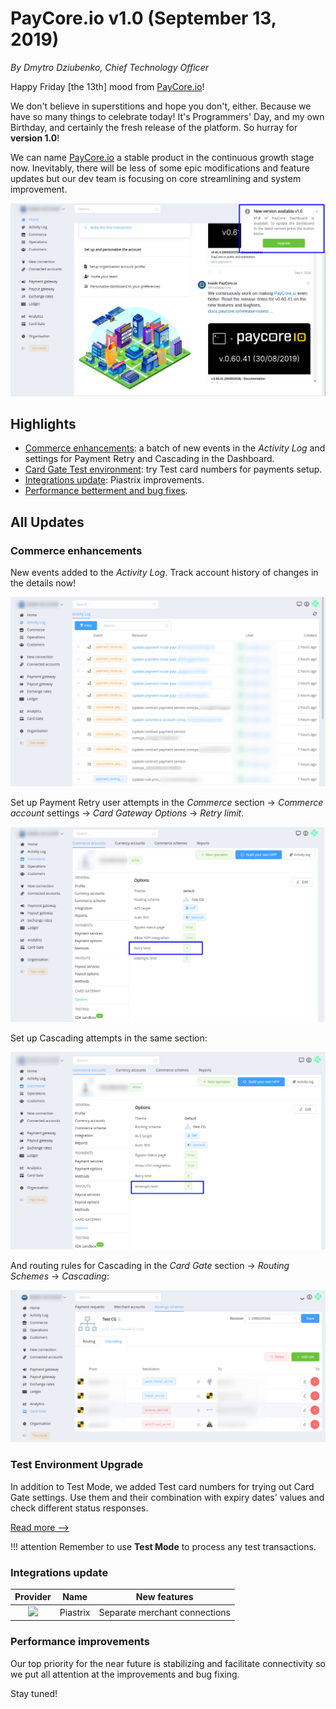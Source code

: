 # **PayCore.io v1.0 (September 13, 2019)**

*By Dmytro Dziubenko, Chief Technology Officer*

Happy Friday [the 13th] mood from [PayCore.io](http://paycore.io/)!

We don't believe in superstitions and hope you don't, either. Because we have so many things to celebrate today! It's Programmers' Day, and my own Birthday, and certainly the fresh release of the platform. So hurray for **version 1.0**!

We can name [PayCore.io](http://paycore.io/) a stable product in the continuous growth stage now. Inevitably, there will be less of some epic modifications and feature updates but our dev team is focusing on core streamlining and system improvement.

![Don't forget to upgrade!](images/v1.0/v01.png)

## Highlights

* [Commerce enhancements](#commerce-enhancements): a batch of new events in the *Activity Log* and settings for Payment Retry and Cascading in the Dashboard.
* [Card Gate Test environment](#test-environment-upgrade): try Test card numbers for payments setup.
* [Integrations update](#integrations-update): Piastrix improvements.
* [Performance betterment and bug fixes](). 

## All Updates

### Commerce enhancements

New events added to the *Activity Log*. Track account history of changes in the details now!

![Activity Log](images/v1.0/activity-log.png)

Set up Payment Retry user attempts in the *Commerce* section &rarr; *Commerce account* settings &rarr; *Card Gateway Options* &rarr; *Retry limit*. 

![](images/v1.0/retry-attempts.png)

Set up Cascading attempts in the same section:

![](images/v1.0/cascading-attempts.png)

And routing rules for Cascading in the *Card Gate* section &rarr; *Routing Schemes* &rarr; *Cascading*:

![](images/v1.0/cascade-routing.png)

### Test Environment Upgrade

In addition to Test Mode, we added Test card numbers for trying out Card Gate settings. Use them and their combination with expiry dates' values and check different status responses.

[Read more -->](/connectors/test/#test-card-numbers/)

!!! attention
    Remember to use **Test Mode** to process any test transactions.

### Integrations update

| Provider | Name  | New features |
|:-:|:-:|:-:| 
|<a href ="https://piastrix.com/en/entity" target="_blank" rel="noopener"> <img src="https://static.openfintech.io/payment_providers/piastrix/logo.svg?w=70" width="70px"> </a>  | Piastrix | Separate merchant connections |


### Performance improvements

Our top priority for the near future is stabilizing and facilitate connectivity so we put all attention at the improvements and bug fixing.

Stay tuned!